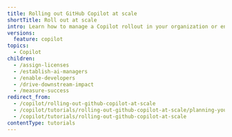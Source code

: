 ```yaml
---
title: Rolling out GitHub Copilot at scale
shortTitle: Roll out at scale
intro: Learn how to manage a Copilot rollout in your organization or enterprise.
versions:
  feature: copilot
topics:
  - Copilot
children:
  - /assign-licenses
  - /establish-ai-managers
  - /enable-developers
  - /drive-downstream-impact
  - /measure-success
redirect_from:
  - /copilot/rolling-out-github-copilot-at-scale
  - /copilot/tutorials/rolling-out-github-copilot-at-scale/planning-your-rollout
  - /copilot/tutorials/rolling-out-github-copilot-at-scale
contentType: tutorials
---
```

